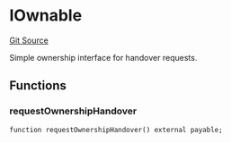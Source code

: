 # IOwnable
[Git Source](https://github.com/NaniDAO/accounts/blob/7ac59b02001a809e2cf6d349a24270ca5342f835/src/ownership/Keys.sol)

Simple ownership interface for handover requests.


## Functions
### requestOwnershipHandover


```solidity
function requestOwnershipHandover() external payable;
```

